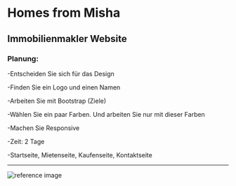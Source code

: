 # Homes from Misha

##  Immobilienmakler Website

### Planung: 

-Entscheiden Sie sich für das Design

-Finden Sie ein Logo und einen Namen

-Arbeiten Sie mit Bootstrap  (Ziele)

-Wählen Sie ein paar Farben. Und arbeiten Sie nur mit dieser Farben

-Machen Sie Responsive 

-Zeit: 2 Tage

-Startseite, Mietenseite, Kaufenseite, Kontaktseite 

--------------------

![reference image](images/readme.gif)